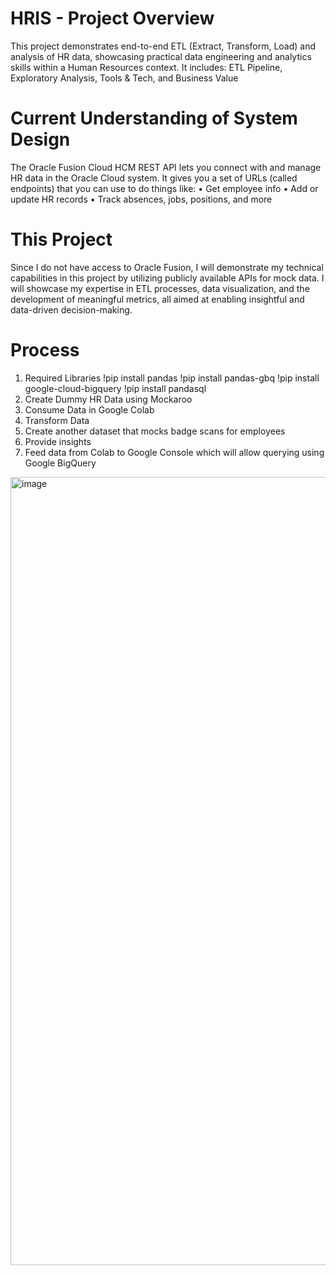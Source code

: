# HRIS - Project Overview
This project demonstrates end-to-end ETL (Extract, Transform, Load) and analysis of HR data, showcasing practical data engineering and analytics skills within a Human Resources context. It includes: ETL Pipeline, Exploratory Analysis, Tools &amp; Tech, and Business Value

# Current Understanding of System Design
The Oracle Fusion Cloud HCM REST API lets you connect with and manage HR data in the Oracle Cloud system. It gives you a set of URLs (called endpoints) that you can use to do things like:
	•	Get employee info
	•	Add or update HR records
	•	Track absences, jobs, positions, and more


# This Project
Since I do not have access to Oracle Fusion, I will demonstrate my technical capabilities in this project by utilizing publicly available APIs for mock data. I will showcase my expertise in ETL processes, data visualization, and the development of meaningful metrics, all aimed at enabling insightful and data-driven decision-making.

# Process
1. Required Libraries
   !pip install pandas
   !pip install pandas-gbq
   !pip install google-cloud-bigquery
   !pip install pandasql
2. Create Dummy HR Data using Mockaroo
3. Consume Data in Google Colab
4. Transform Data
5. Create another dataset that mocks badge scans for employees
6. Provide insights
7. Feed data from Colab to Google Console which will allow querying using Google BigQuery

<img width="1261" alt="image" src="https://github.com/user-attachments/assets/5ff0c508-bce6-4c55-9d59-81e8c99967f3" />



